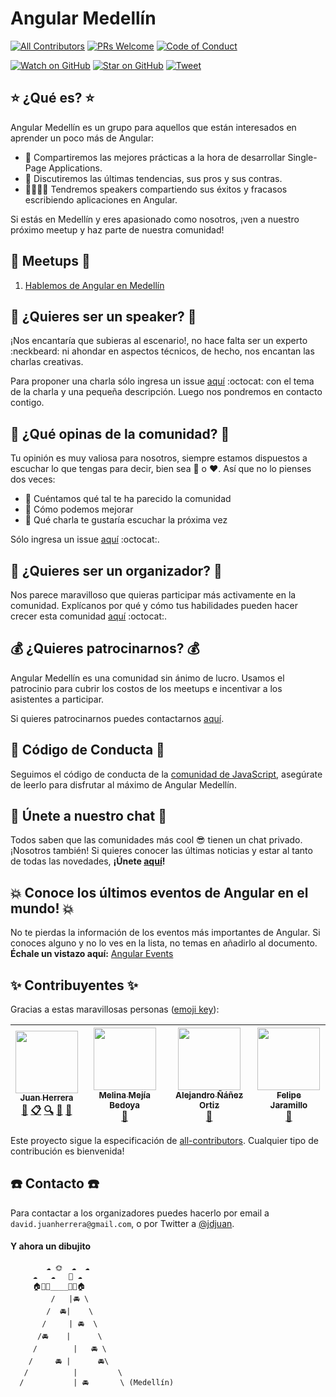 # Angular Medellín

[![All Contributors](https://img.shields.io/badge/all_contributors-4-orange.svg?style=flat-square)](#-contribuyentes-)
[![PRs Welcome][prs-badge]][prs]
[![Code of Conduct][coc-badge]](#cop-código-de-conducta-cop)

[![Watch on GitHub][github-watch-badge]][github-watch]
[![Star on GitHub][github-star-badge]][github-star]
[![Tweet][twitter-badge]][twitter]

## :star: ¿Qué es? :star:

Angular Medellín es un grupo para aquellos que están interesados en aprender un poco más de Angular:

- :muscle: Compartiremos las mejores prácticas a la hora de desarrollar Single-Page Applications.
- :raised_hands: Discutiremos las últimas tendencias, sus pros y sus contras.
- :boy::speech_balloon::girl::speech_balloon: Tendremos speakers compartiendo sus éxitos y fracasos escribiendo aplicaciones en Angular.

Si estás en Medellín y eres apasionado como nosotros, ¡ven a nuestro próximo meetup y haz parte de nuestra comunidad!

## :calendar: Meetups :calendar:

1. [Hablemos de Angular en Medellín](meetups/1-hablemos-de-angular-en-medellin)

## :microphone: ¿Quieres ser un speaker? :microphone:

¡Nos encantaría que subieras al escenario!, no hace falta ser un experto :neckbeard: ni ahondar en aspectos técnicos, de hecho, nos encantan las charlas creativas.

Para proponer una charla sólo ingresa un issue [aquí](https://github.com/angular-medellin/meetup/issues) :octocat: con el tema de la charla y una pequeña descripción. Luego nos pondremos en contacto contigo.

## :loudspeaker: ¿Qué opinas de la comunidad? :loudspeaker:

Tu opinión es muy valiosa para nosotros, siempre estamos dispuestos a escuchar lo que tengas para decir, bien sea :poop: o :heart:.
Así que no lo pienses dos veces:

- :see_no_evil: Cuéntamos qué tal te ha parecido la comunidad
- :hear_no_evil: Cómo podemos mejorar
- :speak_no_evil: Qué charla te gustaría escuchar la próxima vez

Sólo ingresa un issue [aquí](https://github.com/angular-medellin/meetup/issues) :octocat:.

## :facepunch: ¿Quieres ser un organizador? :facepunch:

Nos parece maravilloso que quieras participar más activamente en la comunidad. Explícanos por qué y cómo tus habilidades pueden hacer crecer esta comunidad [aquí](https://github.com/angular-medellin/meetup/issues) :octocat:.

## :moneybag: ¿Quieres patrocinarnos? :moneybag:

Angular Medellín es una comunidad sin ánimo de lucro. Usamos el patrocinio para cubrir los costos de los meetups e incentivar a los asistentes a participar.

Si quieres patrocinarnos puedes contactarnos [aquí](https://github.com/angular-medellin/meetup#phone-contacto-phone).

## :cop: Código de Conducta :cop:

Seguimos el código de conducta de la [comunidad de JavaScript](http://jsconf.com/codeofconduct.html), asegúrate de leerlo para disfrutar al máximo de Angular Medellín.

## :speech_balloon: Únete a nuestro chat :speech_balloon:
Todos saben que las comunidades más cool 😎 tienen un chat privado. ¡Nosotros también! Si quieres conocer las últimas noticias y estar al tanto de todas las novedades, **¡Únete [aquí](https://gitter.im/angular-medellin/Lobby?utm_source=share-link&utm_medium=link&utm_campaign=share-link)!**

## :boom: Conoce los últimos eventos de Angular en el mundo! :boom:
No te pierdas la información de los eventos más importantes de Angular. Si conoces alguno y no lo ves en la lista, no temas en añadirlo al documento.
**Échale un vistazo aquí:** [Angular Events](ANGULAR-EVENTS.md)

## ✨ Contribuyentes ✨

Gracias a estas maravillosas personas ([emoji key](https://github.com/kentcdodds/all-contributors#emoji-key)):

<!-- ALL-CONTRIBUTORS-LIST:START - Do not remove or modify this section -->
| [<img src="https://avatars3.githubusercontent.com/u/3171900?v=3" width="100px;"/><br /><sub>Juan Herrera</sub>](http://juandavidherrera.com/en)<br />[💬](#question-jdjuan "Answering Questions") [📋](#eventOrganizing-jdjuan "Event Organizing") [🔍](#fundingFinding-jdjuan "Funding Finding") [👀](#review-jdjuan "Reviewed Pull Requests") [📢](#talk-jdjuan "Talks") | [<img src="https://avatars2.githubusercontent.com/u/19215389?v=3" width="100px;"/><br /><sub>Melina Mejía Bedoya</sub>](https://github.com/MelinaMejia95)<br />[📖](https://github.com/angular-medellin/meetup/commits?author=MelinaMejia95 "Documentation") | [<img src="https://avatars0.githubusercontent.com/u/464978?v=3" width="100px;"/><br /><sub>Alejandro Ñáñez Ortiz</sub>](http://co.linkedin.com/in/alejandronanez/)<br />[📖](https://github.com/angular-medellin/meetup/commits?author=alejandronanez "Documentation") | [<img src="https://avatars3.githubusercontent.com/u/10712317?v=3" width="100px;"/><br /><sub>Felipe Jaramillo </sub>](https://github.com/p1p3)<br />[📢](#talk-p1p3 "Talks") |
| :---: | :---: | :---: | :---: |
<!-- ALL-CONTRIBUTORS-LIST:END -->

Este proyecto sigue la especificación de [all-contributors](https://github.com/kentcdodds/all-contributors). Cualquier tipo de contribución es bienvenida!

## :phone: Contacto :phone:

Para contactar a los organizadores puedes hacerlo por email a `david.juanherrera@gmail.com`, o por Twitter a [@jdjuan](http://twitter.com/jdjuan).

#### Y ahora un dibujito

            ☁ 🌞  ☁  ☁
         ☁   ☁   🚁 ☁
         🏠🌴🌲____🌲🌴🏠
             /   |🚘 \
            /  🚘|    \
           /     | 🚘  \
          /🚘    |      \
         /        |   🚘 \
        /     🚘 |      🚘\
       /          |         \
      /           | 🚘       \ (Medellín)


[coc-badge]: https://img.shields.io/badge/code%20of-conduct-ff69b4.svg?style=flat-square
[prs-badge]: https://img.shields.io/badge/PRs-welcome-brightgreen.svg?style=flat-square
[github-watch-badge]: https://img.shields.io/github/watchers/angular-medellin/meetup.svg?style=social
[github-star-badge]: https://img.shields.io/github/stars/angular-medellin/meetup.svg?style=social
[twitter-badge]: https://img.shields.io/twitter/url/https/github.com/angular-medellin/meetup.svg?style=social

[prs]: http://makeapullrequest.com
[github-watch]: https://github.com/angular-medellin/meetup/watchers
[github-star]: https://github.com/angular-medellin/meetup/stargazers
[twitter]: https://twitter.com/intent/tweet?text=Conoce%20a%20Angular%20Medellín!%20%E2%9C%A8%20Aquí%20está%20su%20reposotirio%20oficial%20%E2%9C%A8%20https://github.com/angular-medellin/meetup%20%F0%9F%A4%97
